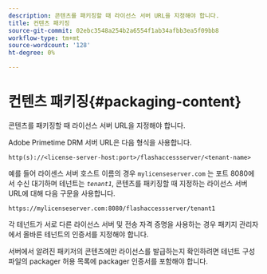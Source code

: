 ```yaml
---
description: 콘텐츠를 패키징할 때 라이선스 서버 URL을 지정해야 합니다.
title: 컨텐츠 패키징
source-git-commit: 02ebc3548a254b2a6554f1ab34afbb3ea5f09bb8
workflow-type: tm+mt
source-wordcount: '128'
ht-degree: 0%

---
```


# 컨텐츠 패키징{#packaging-content}

콘텐츠를 패키징할 때 라이선스 서버 URL을 지정해야 합니다.

Adobe Primetime DRM 서버 URL은 다음 형식을 사용합니다.

```
http(s)://<license-server-host:port>/flashaccessserver/<tenant-name>
```

예를 들어 라이센스 서버 호스트 이름의 경우 `mylicenseserver.com` 는 포트 8080에서 수신 대기하며 테넌트는 *`tenant1`*, 콘텐츠를 패키징할 때 지정하는 라이선스 서버 URL에 대해 다음 구문을 사용합니다.

```
https://mylicenseserver.com:8080/flashaccessserver/tenant1
```

각 테넌트가 서로 다른 라이선스 서버 및 전송 자격 증명을 사용하는 경우 패키지 관리자에서 올바른 테넌트의 인증서를 지정해야 합니다.

서버에서 알려진 패키저의 콘텐츠에만 라이선스를 발급하는지 확인하려면 테넌트 구성 파일의 packager 허용 목록에 packager 인증서를 포함해야 합니다.

